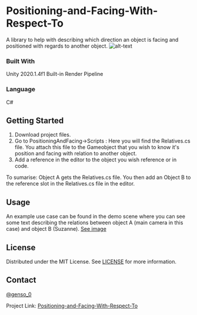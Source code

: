 # Positioning-and-Facing-With-Respect-To
A library to help with describing which direction an object is facing and positioned with regards to another object.
![alt-text](https://github.com/Genso-0/Positioning-and-Facing-With-Respect-To/blob/master/Assets/PositioningAndFacing/Information/mBAvWH9JuV.gif)
### Built With
Unity 2020.1.4f1 
Built-in Render Pipeline

### Language
C#

<!-- GETTING STARTED -->
## Getting Started
1) Download project files.
2) Go to PositioningAndFacing->Scripts : Here you will find the Relatives.cs file. You attach this file to the Gameobject that you wish to know it's position and facing with relation to another object.
3) Add a reference in the editor to the object you wish reference or in code.

To sumarise: Object A gets the Relatives.cs file. You then add an Object B to the reference slot in the Relatives.cs file in the editor. 

## Usage
An example use case can be found in the demo scene where you can see some text describing the relations between object A (main camera in this case) and object B (Suzanne).
[See image](https://github.com/Genso-0/Positioning-and-Facing-With-Respect-To/blob/master/Assets/PositioningAndFacing/Information/RelativesScriptOnCamera.png)
<!-- LICENSE -->
## License

Distributed under the MIT License. See [LICENSE](https://github.com/Genso-0/Positioning-and-Facing-With-Respect-To/blob/master/LICENSE) for more information.

<!-- CONTACT -->
## Contact

[@genso_0](https://twitter.com/genso_0)

Project Link: [Positioning-and-Facing-With-Respect-To](https://github.com/Genso-0/Positioning-and-Facing-With-Respect-To)
